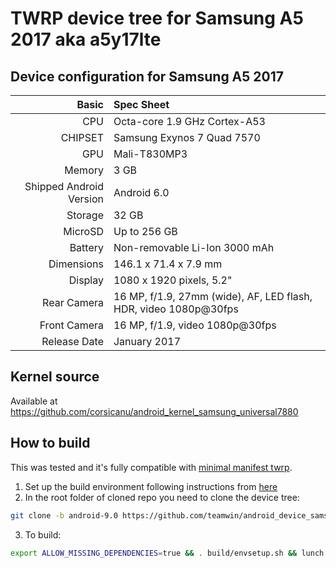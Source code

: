 # TWRP device tree for Samsung A5 2017 aka a5y17lte

## Device configuration for Samsung A5 2017

Basic   | Spec Sheet
-------:|:-------------------------
CPU     | Octa-core 1.9 GHz Cortex-A53
CHIPSET | Samsung Exynos 7 Quad 7570
GPU     | Mali-T830MP3
Memory  | 3 GB
Shipped Android Version | Android 6.0
Storage | 32 GB
MicroSD | Up to 256 GB
Battery | Non-removable Li-Ion 3000 mAh
Dimensions | 146.1 x 71.4 x 7.9 mm
Display | 1080 x 1920 pixels, 5.2"
Rear Camera  | 16 MP, f/1.9, 27mm (wide), AF, LED flash, HDR, video 1080p@30fps
Front Camera | 16 MP, f/1.9, video 1080p@30fps
Release Date | January 2017

## Kernel source 
Available at https://github.com/corsicanu/android_kernel_samsung_universal7880

## How to build
This was tested and it's fully compatible with [minimal manifest twrp](https://github.com/minimal-manifest-twrp/platform_manifest_twrp_omni).
1. Set up the build environment following instructions from [here](https://github.com/minimal-manifest-twrp/platform_manifest_twrp_omni/blob/twrp-9.0/README.md#getting-started)
2. In the root folder of cloned repo you need to clone the device tree:
```bash
git clone -b android-9.0 https://github.com/teamwin/android_device_samsung_a5y17lte.git device/samsung/a5y17lte
```
3. To build:
```bash
export ALLOW_MISSING_DEPENDENCIES=true && . build/envsetup.sh && lunch omni_a5y17lte-eng && mka recoveryimage -j128
```
